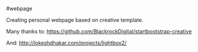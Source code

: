 #webpage 

Creating personal webpage based on creative template.

Many thanks to:
https://github.com/BlackrockDigital/startbootstrap-creative

And:
http://lokeshdhakar.com/projects/lightbox2/